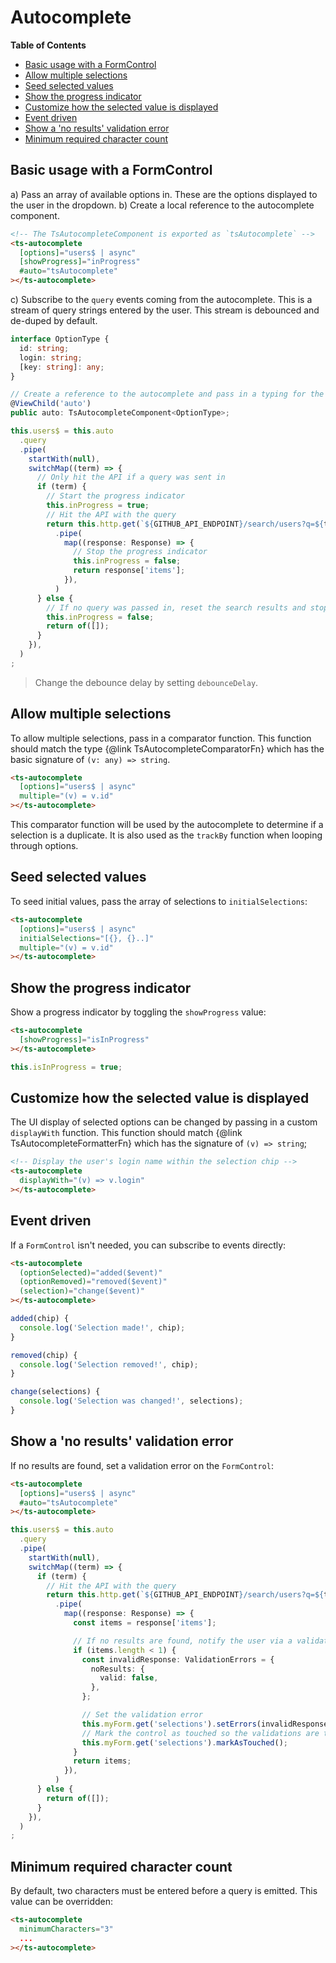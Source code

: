 <h1>Autocomplete</h1>


<!-- START doctoc generated TOC please keep comment here to allow auto update -->
<!-- DON'T EDIT THIS SECTION, INSTEAD RE-RUN doctoc TO UPDATE -->
**Table of Contents**

- [Basic usage with a FormControl](#basic-usage-with-a-formcontrol)
- [Allow multiple selections](#allow-multiple-selections)
- [Seed selected values](#seed-selected-values)
- [Show the progress indicator](#show-the-progress-indicator)
- [Customize how the selected value is displayed](#customize-how-the-selected-value-is-displayed)
- [Event driven](#event-driven)
- [Show a 'no results' validation error](#show-a-no-results-validation-error)
- [Minimum required character count](#minimum-required-character-count)

<!-- END doctoc generated TOC please keep comment here to allow auto update -->


## Basic usage with a FormControl

a) Pass an array of available options in. These are the options displayed to the user in the
   dropdown.
b) Create a local reference to the autocomplete component.

```html
<!-- The TsAutocompleteComponent is exported as `tsAutocomplete` -->
<ts-autocomplete
  [options]="users$ | async"
  [showProgress]="inProgress"
  #auto="tsAutocomplete"
></ts-autocomplete>
```

c) Subscribe to the `query` events coming from the autocomplete. This is a stream of query strings
entered by the user. This stream is debounced and de-duped by default.

```typescript
interface OptionType {
  id: string;
  login: string;
  [key: string]: any;
}

// Create a reference to the autocomplete and pass in a typing for the options
@ViewChild('auto')
public auto: TsAutocompleteComponent<OptionType>;

this.users$ = this.auto
  .query
  .pipe(
    startWith(null),
    switchMap((term) => {
      // Only hit the API if a query was sent in
      if (term) {
        // Start the progress indicator
        this.inProgress = true;
        // Hit the API with the query
        return this.http.get(`${GITHUB_API_ENDPOINT}/search/users?q=${term}`)
          .pipe(
            map((response: Response) => {
              // Stop the progress indicator
              this.inProgress = false;
              return response['items'];
            }),
          )
      } else {
        // If no query was passed in, reset the search results and stop the progress indicator
        this.inProgress = false;
        return of([]);
      }
    }),
  )
;
```

> Change the debounce delay by setting `debounceDelay`.


## Allow multiple selections

To allow multiple selections, pass in a comparator function. This function should match the type {@link TsAutocompleteComparatorFn} which has the basic signature of `(v: any) => string`.

```html
<ts-autocomplete
  [options]="users$ | async"
  multiple="(v) = v.id"
></ts-autocomplete>
```

This comparator function will be used by the autocomplete to determine if a selection is a
duplicate. It is also used as the `trackBy` function when looping through options.


## Seed selected values

To seed initial values, pass the array of selections to `initialSelections`:

```html
<ts-autocomplete
  [options]="users$ | async"
  initialSelections="[{}, {}..]"
  multiple="(v) = v.id"
></ts-autocomplete>
```


## Show the progress indicator

Show a progress indicator by toggling the `showProgress` value:

```html
<ts-autocomplete
  [showProgress]="isInProgress"
></ts-autocomplete>
```

```typescript
this.isInProgress = true;
```


## Customize how the selected value is displayed

The UI display of selected options can be changed by passing in a custom `displayWith` function.
This function should match {@link TsAutocompleteFormatterFn} which has the signature of `(v) =>
string`;

```html
<!-- Display the user's login name within the selection chip -->
<ts-autocomplete
  displayWith="(v) => v.login"
></ts-autocomplete>
```


## Event driven

If a `FormControl` isn't needed, you can subscribe to events directly:

```html
<ts-autocomplete
  (optionSelected)="added($event)"
  (optionRemoved)="removed($event)"
  (selection)="change($event)"
></ts-autocomplete>
```

```typescript
added(chip) {
  console.log('Selection made!', chip);
}

removed(chip) {
  console.log('Selection removed!', chip);
}

change(selections) {
  console.log('Selection was changed!', selections);
}
```


## Show a 'no results' validation error

If no results are found, set a validation error on the `FormControl`:

```html
<ts-autocomplete
  [options]="users$ | async"
  #auto="tsAutocomplete"
></ts-autocomplete>
```

```typescript
this.users$ = this.auto
  .query
  .pipe(
    startWith(null),
    switchMap((term) => {
      if (term) {
        // Hit the API with the query
        return this.http.get(`${GITHUB_API_ENDPOINT}/search/users?q=${term}`)
          .pipe(
            map((response: Response) => {
              const items = response['items'];

              // If no results are found, notify the user via a validation message
              if (items.length < 1) {
                const invalidResponse: ValidationErrors = {
                  noResults: {
                    valid: false,
                  },
                };

                // Set the validation error
                this.myForm.get('selections').setErrors(invalidResponse);
                // Mark the control as touched so the validations are triggered
                this.myForm.get('selections').markAsTouched();
              }
              return items;
            }),
          )
      } else {
        return of([]);
      }
    }),
  )
;
```


## Minimum required character count

By default, two characters must be entered before a query is emitted. This value can be overridden:

```html
<ts-autocomplete
  minimumCharacters="3"
  ...
></ts-autocomplete>
```

